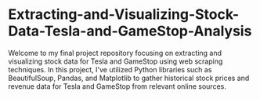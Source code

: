# Extracting-and-Visualizing-Stock-Data-Tesla-and-GameStop-Analysis
Welcome to my final project repository focusing on extracting and visualizing stock data for Tesla and GameStop using web scraping techniques. In this project, I've utilized Python libraries such as BeautifulSoup, Pandas, and Matplotlib to gather historical stock prices and revenue data for Tesla and GameStop from relevant online sources.
